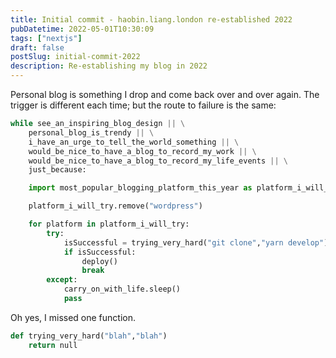 ```yaml
---
title: Initial commit - haobin.liang.london re-established 2022
pubDatetime: 2022-05-01T10:30:09
tags: ["nextjs"]
draft: false
postSlug: initial-commit-2022
description: Re-establishing my blog in 2022
---
```


Personal blog is something I drop and come back over and over again. The trigger is different each time; but the route to failure is the same:

```python
while see_an_inspiring_blog_design || \
    personal_blog_is_trendy || \
    i_have_an_urge_to_tell_the_world_something || \
    would_be_nice_to_have_a_blog_to_record_my_work || \
    would_be_nice_to_have_a_blog_to_record_my_life_events || \
    just_because:

    import most_popular_blogging_platform_this_year as platform_i_will_try from 'google'

    platform_i_will_try.remove("wordpress")

    for platform in platform_i_will_try:
        try:
            isSuccessful = trying_very_hard("git clone","yarn develop")
            if isSuccessful:
                deploy()
                break
        except:
            carry_on_with_life.sleep()
            pass
```

Oh yes, I missed one function.

```python
def trying_very_hard("blah","blah")
    return null
```
